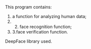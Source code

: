 This program contains: 
1. a function for analyzing human data; 
2. 2. face recognition function; 
3. 3.face verification function.

DeepFace library used.
